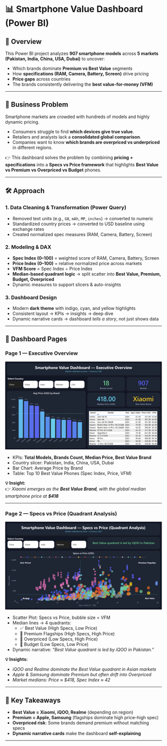 # 📊 Smartphone Value Dashboard (Power BI)

## 📝 Overview
This Power BI project analyzes **907 smartphone models** across **5 markets (Pakistan, India, China, USA, Dubai)** to uncover:  
- Which brands dominate **Premium vs Best Value** segments  
- How **specifications (RAM, Camera, Battery, Screen)** drive pricing  
- **Price gaps** across countries  
- The brands consistently delivering the **best value-for-money (VFM)**  

---

## 🎯 Business Problem
Smartphone markets are crowded with hundreds of models and highly dynamic pricing.  
- Consumers struggle to find **which devices give true value**.  
- Retailers and analysts lack a **consolidated global comparison**.  
- Companies want to know **which brands are overpriced vs underpriced** in different regions.  

👉 This dashboard solves the problem by combining **pricing + specifications** into a **Specs vs Price framework** that highlights **Best Value vs Premium vs Overpriced vs Budget** phones.

---

## 🛠️ Approach
### 1. Data Cleaning & Transformation (Power Query)
- Removed text units (e.g., `GB`, `mAh`, `MP`, `inches`) → converted to numeric  
- Standardized country prices → converted to USD baseline using exchange rates  
- Created normalized spec measures (RAM, Camera, Battery, Screen)  

### 2. Modeling & DAX
- **Spec Index (0–100)** = weighted score of RAM, Camera, Battery, Screen  
- **Price Index (0–100)** = relative normalized price across markets  
- **VFM Score** = Spec Index ÷ Price Index  
- **Median-based quadrant logic** → split scatter into **Best Value, Premium, Budget, Overpriced**  
- Dynamic measures to support slicers & auto-insights  

### 3. Dashboard Design
- Modern **dark theme** with indigo, cyan, and yellow highlights  
- Consistent layout → KPIs → insights → deep dive  
- Dynamic narrative cards → dashboard *tells a story*, not just shows data  

---

## 📸 Dashboard Pages

### **Page 1 — Executive Overview**
![Page 1 Screenshot](mobiles-page-1.png)

- KPIs: **Total Models, Brands Count, Median Price, Best Value Brand**  
- Country slicer: Pakistan, India, China, USA, Dubai  
- Bar Chart: Average Price by Brand  
- Table: Top 10 Best Value Phones (Spec Index, Price, VFM)  

**💡 Insight:**  
👉 *Xiaomi emerges as the **Best Value Brand**, with the global median smartphone price at **$418***  

---

### **Page 2 — Specs vs Price (Quadrant Analysis)**
![Page 2 Screenshot](mobiles-page-2.png)

- Scatter Plot: Specs vs Price, bubble size = VFM  
- Median lines → 4 quadrants:  
  - ✅ Best Value (High Specs, Low Price)  
  - 👑 Premium Flagships (High Specs, High Price)  
  - 🚨 Overpriced (Low Specs, High Price)  
  - 💸 Budget (Low Specs, Low Price)  
- Dynamic narrative: *“Best Value quadrant is led by iQOO in Pakistan.”*  

**💡 Insights:**  
- *iQOO and Realme dominate the Best Value quadrant in Asian markets*  
- *Apple & Samsung dominate Premium but often drift into Overpriced*  
- *Market medians: Price ≈ $418, Spec Index ≈ 42*  

---

## 🔑 Key Takeaways
- **Best Value = Xiaomi, iQOO, Realme** (depending on region)  
- **Premium = Apple, Samsung** (flagships dominate high price–high spec)  
- **Overpriced risk**: Some brands demand premium without matching specs  
- **Dynamic narrative cards** make the dashboard **self-explaining**  

---